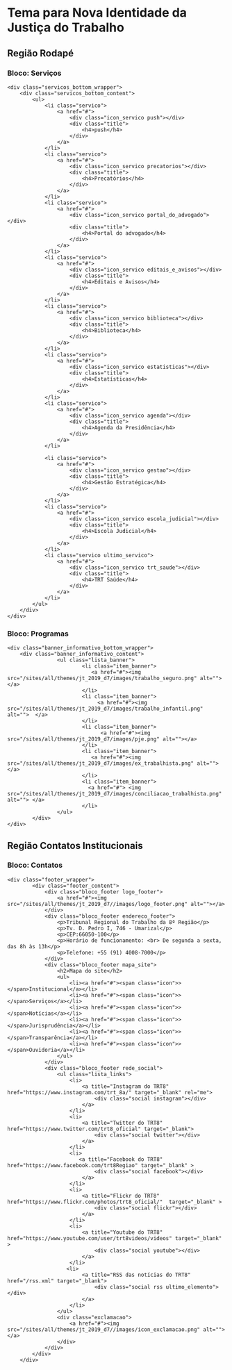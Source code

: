 # Tema para Nova Identidade da Justiça do Trabalho

## Região Rodapé
    
### Bloco: Serviços
    <div class="servicos_bottom_wrapper">
        <div class="servicos_bottom_content">
            <ul>
                <li class="servico">
                    <a href="#">
                        <div class="icon_servico push"></div>
                        <div class="title">
                            <h4>push</h4>
                        </div>
                    </a>
                </li>
                <li class="servico">
                    <a href="#">
                        <div class="icon_servico precatorios"></div>
                        <div class="title">
                            <h4>Precatórios</h4>
                        </div>
                    </a>
                </li>
                <li class="servico">
                    <a href="#">
                        <div class="icon_servico portal_do_advogado"></div>
                        <div class="title">
                            <h4>Portal do advogado</h4>
                        </div>
                    </a>
                </li>
                <li class="servico">
                    <a href="#">
                        <div class="icon_servico editais_e_avisos"></div>
                        <div class="title">
                            <h4>Editais e Avisos</h4>
                        </div>
                    </a>
                </li>
                <li class="servico">
                    <a href="#">
                        <div class="icon_servico biblioteca"></div>
                        <div class="title">
                            <h4>Biblioteca</h4>
                        </div>
                    </a>
                </li>
                <li class="servico">
                    <a href="#">
                        <div class="icon_servico estatisticas"></div>
                        <div class="title">
                            <h4>Estatísticas</h4>
                        </div>
                    </a>
                </li>
                <li class="servico">
                    <a href="#">
                        <div class="icon_servico agenda"></div>
                        <div class="title">
                            <h4>Agenda da Presidência</h4>
                        </div>
                    </a>
                </li>
    
                <li class="servico">
                    <a href="#">
                        <div class="icon_servico gestao"></div>
                        <div class="title">
                            <h4>Gestão Estratégica</h4>
                        </div>
                    </a>
                </li>
                <li class="servico">
                    <a href="#">
                        <div class="icon_servico escola_judicial"></div>
                        <div class="title">
                            <h4>Escola Judicial</h4>
                        </div>
                    </a>
                </li>
                <li class="servico ultimo_servico">
                    <a href="#">
                        <div class="icon_servico trt_saude"></div>
                        <div class="title">
                            <h4>TRT Saúde</h4>
                        </div>
                    </a>
                </li>
            </ul>
        </div>
    </div>
    

### Bloco: Programas
    <div class="banner_informativo_bottom_wrapper">
        <div class="banner_informativo_content">
                    <ul class="lista_banner">
                            <li class="item_banner">
                               <a href="#"><img  src="/sites/all/themes/jt_2019_d7/images/trabalho_seguro.png" alt=""></a>
                            </li>
                            <li class="item_banner">
                                 <a href="#"><img  src="/sites/all/themes/jt_2019_d7/images/trabalho_infantil.png" alt="">  </a>
                            </li>
                            <li class="item_banner">
                                  <a href="#"><img  src="/sites/all/themes/jt_2019_d7/images/pje.png" alt=""></a>
                            </li>
                            <li class="item_banner">
                               <a href="#"><img  src="/sites/all/themes/jt_2019_d7/images/ex_trabalhista.png" alt="">  </a>
                            </li>
                            <li class="item_banner">
                              <a href="#"> <img  src="/sites/all/themes/jt_2019_d7/images/conciliacao_trabalhista.png" alt=""> </a>
                            </li>
                    </ul>
            </div>
    </div>

## Região Contatos Institucionais

### Bloco: Contatos

    <div class="footer_wrapper">
            <div class="footer_content">
                <div class="bloco_footer logo_footer">
                    <a href="#"><img src="/sites/all/themes/jt_2019_d7//images/logo_footer.png" alt=""></a>
                </div>
                <div class="bloco_footer endereco_footer">
                    <p>Tribunal Regional do Trabalho da 8ª Região</p>
                    <p>Tv. D. Pedro I, 746 - Umarizal</p>
                    <p>CEP:66050-100</p>
                    <p>Horário de funcionamento: <br> De segunda a sexta, das 8h às 13h</p>
                    <p>Telefone: +55 (91) 4008-7000</p>
                </div>
                <div class="bloco_footer mapa_site">
                    <h2>Mapa do site</h2>
                    <ul>
                        <li><a href="#"><span class="icon">></span>Institucional</a></li>
                        <li><a href="#"><span class="icon">></span>Serviços</a></li>
                        <li><a href="#"><span class="icon">></span>Notícias</a></li>
                        <li><a href="#"><span class="icon">></span>Jurisprudência</a></li>
                        <li><a href="#"><span class="icon">></span>Transparência</a></li>
                        <li><a href="#"><span class="icon">></span>Ouvidoria</a></li>
                    </ul>
                </div>
                <div class="bloco_footer rede_social">
                    <ul class="lista_links">
                        <li>
                            <a title="Instagram do TRT8" href="https://www.instagram.com/trt_8a/" target="_blank" rel="me">
                                <div class="social instagram"></div>
                            </a>
                        </li>
                        <li>
                            <a title="Twitter do TRT8" href="https://www.twitter.com/trt8_oficial" target="_blank">
                                <div class="social twitter"></div>
                            </a>
                        </li>
                        <li>
                           <a title="Facebook do TRT8" href="https://www.facebook.com/trt8Regiao" target="_blank" >
                                <div class="social facebook"></div>
                            </a>
                        </li>
                        <li>
                            <a title="Flickr do TRT8" href="https://www.flickr.com/photos/trt8_oficial/"  target="_blank" >
                                <div class="social flickr"></div>
                            </a>
                        </li>
                        <li>
                            <a title="Youtube do TRT8" href="https://www.youtube.com/user/trt8videos/videos" target="_blank" >
                                <div class="social youtube"></div>
                            </a>
                        </li>
                       <li>
                            <a title="RSS das notícias do TRT8" href="/rss.xml" target="_blank">
                                <div class="social rss ultimo_elemento"></div>
                            </a>
                        </li>
                    </ul>
                    <div class="exclamacao">
                        <a href="#"><img src="/sites/all/themes/jt_2019_d7//images/icon_exclamacao.png" alt=""></a>
                    </div>
                </div>
            </div>
        </div>

